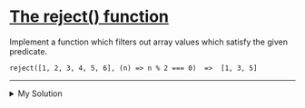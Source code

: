 # [The reject() function](https://www.codewars.com/kata/52988f3f7edba9839c00037d)

Implement a function which filters out array values which satisfy the given predicate.

    reject([1, 2, 3, 4, 5, 6], (n) => n % 2 === 0)  =>  [1, 3, 5]

---

<details><summary>My Solution</summary>

```js
function reject(array, predicate) {
  return array.filter(v => !predicate(v))
}
```

</details>
